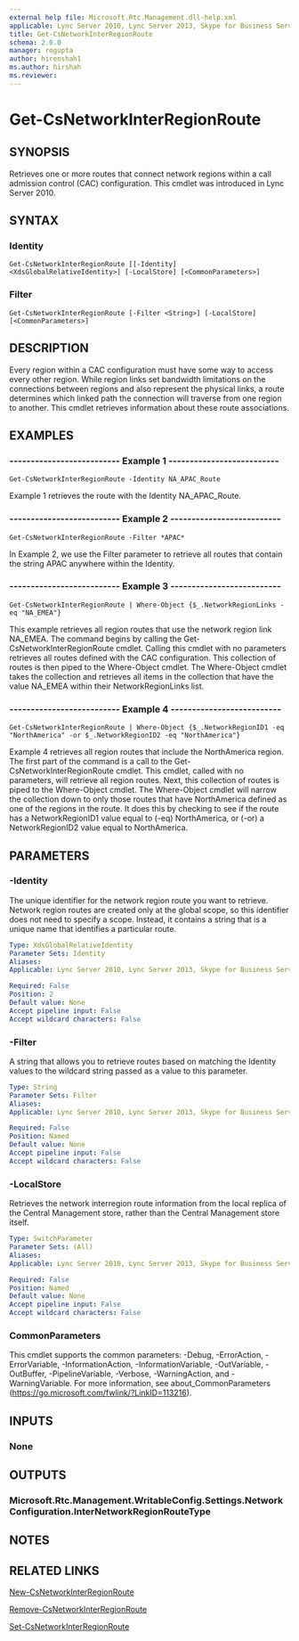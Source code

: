 ```yaml
---
external help file: Microsoft.Rtc.Management.dll-help.xml
applicable: Lync Server 2010, Lync Server 2013, Skype for Business Server 2015, Skype for Business Server 2019
title: Get-CsNetworkInterRegionRoute
schema: 2.0.0
manager: rogupta
author: hirenshah1
ms.author: hirshah
ms.reviewer:
---
```


# Get-CsNetworkInterRegionRoute

## SYNOPSIS
Retrieves one or more routes that connect network regions within a call admission control (CAC) configuration.
This cmdlet was introduced in Lync Server 2010.


## SYNTAX

### Identity
```
Get-CsNetworkInterRegionRoute [[-Identity] <XdsGlobalRelativeIdentity>] [-LocalStore] [<CommonParameters>]
```

### Filter
```
Get-CsNetworkInterRegionRoute [-Filter <String>] [-LocalStore] [<CommonParameters>]
```

## DESCRIPTION
Every region within a CAC configuration must have some way to access every other region.
While region links set bandwidth limitations on the connections between regions and also represent the physical links, a route determines which linked path the connection will traverse from one region to another.
This cmdlet retrieves information about these route associations.


## EXAMPLES

### -------------------------- Example 1 --------------------------
```
Get-CsNetworkInterRegionRoute -Identity NA_APAC_Route
```

Example 1 retrieves the route with the Identity NA_APAC_Route.

### -------------------------- Example 2 --------------------------
```
Get-CsNetworkInterRegionRoute -Filter *APAC*
```

In Example 2, we use the Filter parameter to retrieve all routes that contain the string APAC anywhere within the Identity.

### -------------------------- Example 3 --------------------------
```
Get-CsNetworkInterRegionRoute | Where-Object {$_.NetworkRegionLinks -eq "NA_EMEA"}
```

This example retrieves all region routes that use the network region link NA_EMEA.
The command begins by calling the Get-CsNetworkInterRegionRoute cmdlet.
Calling this cmdlet with no parameters retrieves all routes defined with the CAC configuration.
This collection of routes is then piped to the Where-Object cmdlet.
The Where-Object cmdlet takes the collection and retrieves all items in the collection that have the value NA_EMEA within their NetworkRegionLinks list.

### -------------------------- Example 4 --------------------------
```
Get-CsNetworkInterRegionRoute | Where-Object {$_.NetworkRegionID1 -eq "NorthAmerica" -or $_.NetworkRegionID2 -eq "NorthAmerica"}
```

Example 4 retrieves all region routes that include the NorthAmerica region.
The first part of the command is a call to the Get-CsNetworkInterRegionRoute cmdlet.
This cmdlet, called with no parameters, will retrieve all region routes.
Next, this collection of routes is piped to the Where-Object cmdlet.
The Where-Object cmdlet will narrow the collection down to only those routes that have NorthAmerica defined as one of the regions in the route.
It does this by checking to see if the route has a NetworkRegionID1 value equal to (-eq) NorthAmerica, or (-or) a NetworkRegionID2 value equal to NorthAmerica.


## PARAMETERS

### -Identity
The unique identifier for the network region route you want to retrieve.
Network region routes are created only at the global scope, so this identifier does not need to specify a scope.
Instead, it contains a string that is a unique name that identifies a particular route.

```yaml
Type: XdsGlobalRelativeIdentity
Parameter Sets: Identity
Aliases: 
Applicable: Lync Server 2010, Lync Server 2013, Skype for Business Server 2015, Skype for Business Server 2019

Required: False
Position: 2
Default value: None
Accept pipeline input: False
Accept wildcard characters: False
```

### -Filter
A string that allows you to retrieve routes based on matching the Identity values to the wildcard string passed as a value to this parameter.

```yaml
Type: String
Parameter Sets: Filter
Aliases: 
Applicable: Lync Server 2010, Lync Server 2013, Skype for Business Server 2015, Skype for Business Server 2019

Required: False
Position: Named
Default value: None
Accept pipeline input: False
Accept wildcard characters: False
```

### -LocalStore
Retrieves the network interregion route information from the local replica of the Central Management store, rather than the Central Management store itself.

```yaml
Type: SwitchParameter
Parameter Sets: (All)
Aliases: 
Applicable: Lync Server 2010, Lync Server 2013, Skype for Business Server 2015, Skype for Business Server 2019

Required: False
Position: Named
Default value: None
Accept pipeline input: False
Accept wildcard characters: False
```

### CommonParameters
This cmdlet supports the common parameters: -Debug, -ErrorAction, -ErrorVariable, -InformationAction, -InformationVariable, -OutVariable, -OutBuffer, -PipelineVariable, -Verbose, -WarningAction, and -WarningVariable. For more information, see about_CommonParameters (https://go.microsoft.com/fwlink/?LinkID=113216).


## INPUTS

### None


## OUTPUTS

### Microsoft.Rtc.Management.WritableConfig.Settings.NetworkConfiguration.InterNetworkRegionRouteType


## NOTES


## RELATED LINKS

[New-CsNetworkInterRegionRoute](New-CsNetworkInterRegionRoute.md)

[Remove-CsNetworkInterRegionRoute](Remove-CsNetworkInterRegionRoute.md)

[Set-CsNetworkInterRegionRoute](Set-CsNetworkInterRegionRoute.md)

